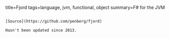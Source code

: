 title=Fjord
tags=language, jvm, functional, object
summary=F# for the JVM
~~~~~~

[Source](https://github.com/penberg/fjord)

Hasn't been updated since 2013.
